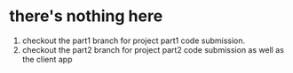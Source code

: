 # there's nothing here

1. checkout the part1 branch for project part1 code submission.
2. checkout the part2 branch for project part2 code submission as well as the client app
